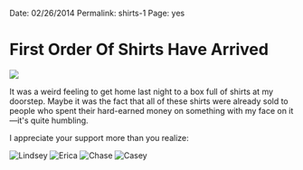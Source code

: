 Date: 02/26/2014
Permalink: shirts-1
Page: yes

# First Order Of Shirts Have Arrived

![][image-1]

It was a weird feeling to get home last night to a box full of shirts at my doorstep. Maybe it was the fact that all of these shirts were already sold to people who spent their hard-earned money on something with my face on it—it's quite humbling.

I appreciate your support more than you realize:

![Lindsey][image-2]
![Erica][image-3]
![Chase][image-4]
![Casey][image-5]

[image-1]:	http://f.cl.ly/items/1P0F0y3x0B262J3c3G0q/Image.jpg
[image-2]:	http://f.cl.ly/items/3Y2H401J451b3E0J3q0w/Image.jpg
[image-3]:	http://f.cl.ly/items/1d3P1U311D2W2J3k2Z27/Image.jpg
[image-4]:	http://f.cl.ly/items/09460P0p2N1k2n1m0I2a/Photo%20Mar%2008,%2011%2002%2029%20AM.jpg
[image-5]:	http://f.cl.ly/items/3k1L1R350847273F0C37/Image.jpg